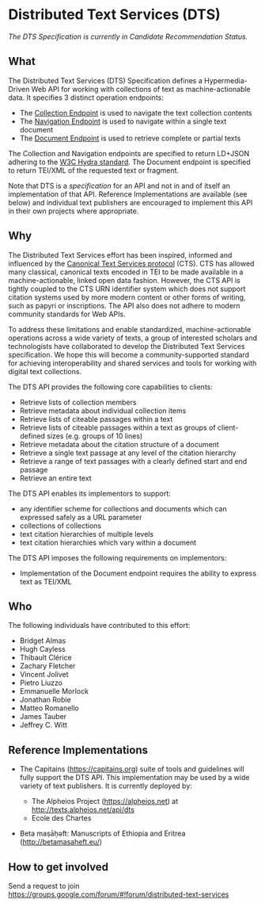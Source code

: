 # Distributed Text Services (DTS)

*The DTS Specification is currently in Candidate Recommendation Status.*

## What

The Distributed Text Services (DTS) Specification defines a Hypermedia-Driven Web API for working with collections of text as machine-actionable data.
It specifies 3 distinct operation endpoints:

- The [Collection Endpoint](Collection-Endpoint.md) is used to navigate the text collection contents
- The [Navigation Endpoint](Navigation-Endpoint.md) is used to navigate within a single text document
- The [Document Endpoint](Document-Endpoint.md) is used to retrieve complete or partial texts

The Collection and Navigation endpoints are specified to return  LD+JSON adhering to the [W3C Hydra standard](http://www.hydra-cg.com/spec/latest/core/). The Document endpoint is specified to return TEI/XML of the requested text or fragment.

Note that DTS is a *specification* for an API and not in and of itself an implementation of that API. Reference Implementations are available (see below)
and individual text publishers are encouraged to implement this API in their own projects where appropriate.

## Why

The Distributed Text Services effort has been inspired, informed and influenced by the [Canonical Text Services protocol](http://cite-architecture.github.io/cts/) (CTS). CTS has allowed many classical, canonical texts encoded in TEI to be made available in a machine-actionable, linked open data fashion. However, the CTS API is tightly coupled to the CTS URN identifier system which does not support citation systems used by more modern content or other forms of writing, such as papyri or inscriptions. The API also does not adhere to modern community standards for Web APIs.

To address these limitations and enable standardized, machine-actionable operations across a wide variety of texts, a group of interested scholars and technologists have collaborated to develop the Distributed Text Services specification. We hope this will become a community-supported standard for achieving interoperability
and shared services and tools for working with digital text collections.

The DTS API provides the following core capabilities to clients:

* Retrieve lists of collection members
* Retrieve metadata about individual collection items
* Retrieve lists of citeable passages within a text
* Retrieve lists of citeable passages within a text as groups of client-defined sizes (e.g. groups of 10 lines)
* Retrieve metadata about the citation structure of a document
* Retrieve a single text passage at any level of the citation hierarchy
* Retrieve a range of text passages with a clearly defined start and end passage
* Retrieve an entire text

The DTS API enables its implementors to support:

* any identifier scheme for collections and documents which can expressed safely as a URL parameter
* collections of collections
* text citation hierarchies of multiple levels
* text citation hierarchies which vary within a document

The DTS API imposes the following requirements on implementors:

* Implementation of the Document endpoint requires the ability to express text as TEI/XML

## Who

The following individuals have contributed to this effort:

* Bridget Almas
* Hugh Cayless
* Thibault Clérice
* Zachary Fletcher
* Vincent Jolivet
* Pietro Liuzzo
* Emmanuelle Morlock
* Jonathan Robie
* Matteo Romanello
* James Tauber
* Jeffrey C. Witt

## Reference Implementations

* The Capitains (https://capitains.org) suite of tools and guidelines will fully support the DTS API. This implementation may be
used by a wide variety of text publishers. It is currently deployed by:
    * The Alpheios Project (https://alpheios.net) at http://texts.alpheios.net/api/dts
    *  Ecole des Chartes

* Beta maṣāḥǝft: Manuscripts of Ethiopia and Eritrea (http://betamasaheft.eu/)

## How to get involved

Send a request to join https://groups.google.com/forum/#!forum/distributed-text-services


